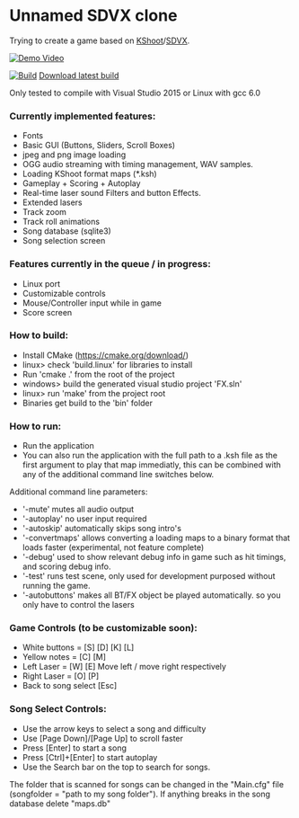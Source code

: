 # Unnamed SDVX clone
Trying to create a game based on [KShoot](http://kshoot.client.jp/)/[SDVX](https://www.youtube.com/watch?v=JBHKNl87juA).

[![Demo Video](http://img.youtube.com/vi/finlBLaO9Fw/0.jpg)](http://tdrz.nl/oo9LIJXk)

[![Build](https://ci.appveyor.com/api/projects/status/github/guusw/unnamed-sdvx-clone?branch=master&svg=true&retina=true)](https://ci.appveyor.com/project/guusw/unnamed-sdvx-clone)
[Download latest build](http://tdrz.nl/sdvx-releases/bin/artifacts.zip)

Only tested to compile with Visual Studio 2015 or Linux with gcc 6.0

### Currently implemented features:
- Fonts
- Basic GUI (Buttons, Sliders, Scroll Boxes)
- jpeg and png image loading
- OGG audio streaming with timing management, WAV samples.
- Loading KShoot format maps (*.ksh)
- Gameplay + Scoring + Autoplay
- Real-time laser sound Filters and button Effects.
- Extended lasers
- Track zoom
- Track roll animations
- Song database (sqlite3)
- Song selection screen

### Features currently in the queue / in progress:
- Linux port
- Customizable controls
- Mouse/Controller input while in game
- Score screen

### How to build:
- Install CMake (https://cmake.org/download/)
- linux> check 'build.linux' for libraries to install
- Run 'cmake .' from the root of the project
- windows> build the generated visual studio project 'FX.sln'
- linux> run 'make' from the project root
- Binaries get build to the 'bin' folder

### How to run:
- Run the application
- You can also run the application with the full path to a .ksh file as the first argument to play that map immediatly, this can be combined with any of the additional command line switches below.

Additional command line parameters:
- '-mute' mutes all audio output
- '-autoplay' no user input required
- '-autoskip' automatically skips song intro's
- '-convertmaps' allows converting a loading maps to a binary format that loads faster (experimental, not feature complete)
- '-debug' used to show relevant debug info in game such as hit timings, and scoring debug info.
- '-test' runs test scene, only used for development purposed without running the game.
- '-autobuttons' makes all BT/FX object be played automatically. so you only have to control the lasers

### Game Controls (to be customizable soon):
- White buttons = [S] [D] [K] [L]
- Yellow notes = [C] [M] 
- Left Laser = [W] [E] 
 Move left / move right respectively
- Right Laser = [O] [P]
- Back to song select [Esc]

### Song Select Controls:
- Use the arrow keys to select a song and difficulty
- Use [Page Down]/[Page Up] to scroll faster
- Press [Enter] to start a song
- Press [Ctrl]+[Enter] to start autoplay
- Use the Search bar on the top to search for songs.

The folder that is scanned for songs can be changed in the "Main.cfg" file (songfolder = "path to my song folder").
If anything breaks in the song database delete "maps.db"
